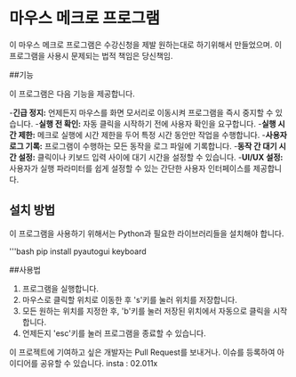 # 마우스 메크로 프로그램

이 마우스 메크로 프로그램은 수강신청을 제발 원하는대로 하기위해서 만들었으며. 이 프로그램을 사용시 문제되는 법적 책임은 당신책임.

##기능

이 프로그램은 다음 기능을 제공합니다.

-**긴급 정지:** 언제든지 마우스를 화면 모서리로 이동시켜 프로그램을 즉시 중지할 수 있습니다.
-**실행 전 확인:** 자동 클릭을 시작하기 전에 사용자 확인을 요구합니다.
-**실행 시간 제한:** 메크로 실행에 시간 제한을 두어 특정 시간 동안만 작업을 수행합니다.
-**사용자 로그 기록:** 프로그램이 수행하는 모든 동작을 로그 파일에 기록합니다.
-**동작 간 대기 시간 설정:** 클릭이나 키보드 입력 사이에 대기 시간을 설정할 수 있습니다.
-**UI/UX 설정:** 사용자가 실행 파라미터를 쉽게 설정할 수 있는 간단한 사용자 인터페이스를 제공합니다.

## 설치 방법

이 프로그램을 사용하기 위해서는 Python과 필요한 라이브러리들을 설치해야 합니다.

'''bash
pip install pyautogui keyboard


##사용법

1. 프로그램을 실행합니다.
2. 마우스로 클릭할 위치로 이동한 후 's'키를 눌러 위치를 저장합니다.
3. 모든 원하는 위치를 지정한 후, 'b'키를 눌러 저장된 위치에서 자동으로 클릭을 시작합니다.
4. 언제든지 'esc'키를 눌러 프로그램을 종료할 수 있습니다.

이 프로젝트에 기여하고 싶은 개발자는 Pull Request를 보내거나. 이슈를 등록하여 아이디어를 공유할 수 있습니다.
insta : 02.011x
